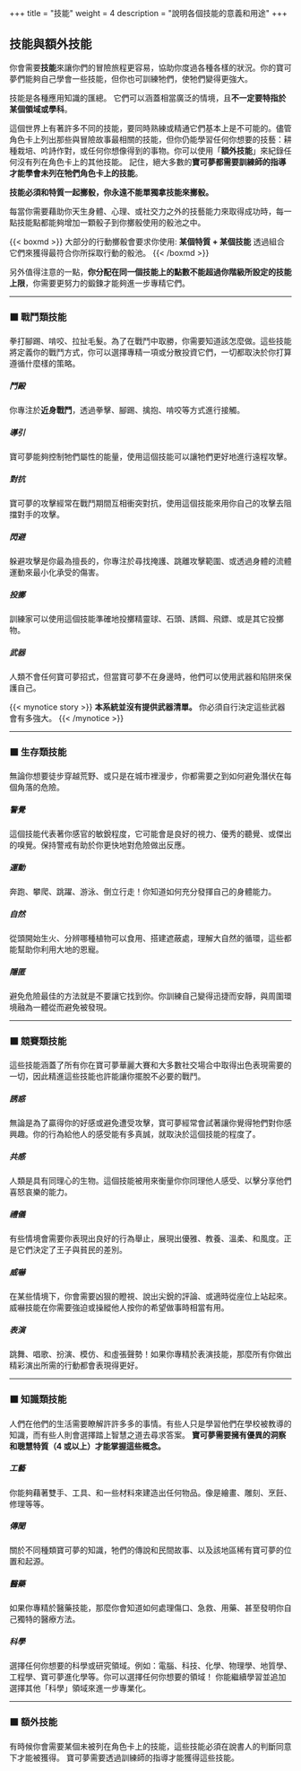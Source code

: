 +++
title = "技能"
weight = 4
description = "說明各個技能的意義和用途"
+++

## 技能與額外技能
你會需要**技能**來讓你們的冒險旅程更容易，協助你度過各種各樣的狀況。你的寶可夢們能夠自己學會一些技能，但你也可訓練牠們，使牠們變得更強大。

技能是各種應用知識的匯總。
它們可以涵蓋相當廣泛的情境，且**不一定要特指於某個領域或學科**。

這個世界上有著許多不同的技能，要同時熟練或精通它們基本上是不可能的。儘管角色卡上列出那些與冒險故事最相關的技能，但你仍能學習任何你想要的技藝：耕種栽培、吟詩作對，或任何你想像得到的事物。你可以使用「**額外技能**」來紀錄任何沒有列在角色卡上的其他技能。
記住，絕大多數的**寶可夢都需要訓練師的指導才能學會未列在牠們角色卡上的技能**。

**技能必須和特質一起擲骰，你永遠不能單獨拿技能來擲骰。**

每當你需要藉助你天生身體、心理、或社交力之外的技藝能力來取得成功時，每一點技能點都能夠增加一顆骰子到你擲骰使用的骰池之中。

{{< boxmd >}}
大部分的行動擲骰會要求你使用: <b>某個特質 + 某個技能</b>
透過組合它們來獲得最符合你所採取行動的骰池。
{{< /boxmd >}}

另外值得注意的一點，**你分配在同一個技能上的點數不能超過你階級所設定的技能上限**，你需要更努力的鍛鍊才能夠進一步專精它們。


---
### ⬛ 戰鬥類技能
拳打腳踢、啃咬、拉扯毛髮。為了在戰鬥中取勝，你需要知道該怎麼做。這些技能將定義你的戰鬥方式，你可以選擇專精一項或分散投資它們，一切都取決於你打算遵循什麼樣的策略。

##### 鬥毆
你專注於**近身戰鬥**，透過拳擊、腳踢、擒抱、啃咬等方式進行接觸。

##### 導引
寶可夢能夠控制牠們屬性的能量，使用這個技能可以讓牠們更好地進行遠程攻擊。

##### 對抗
寶可夢的攻擊經常在戰鬥期間互相衝突對抗，使用這個技能來用你自己的攻擊去阻擋對手的攻擊。

##### 閃避
躲避攻擊是你最為擅長的，你專注於尋找掩護、跳離攻擊範圍、或透過身體的流體運動來最小化承受的傷害。
 
##### 投擲
訓練家可以使用這個技能準確地投擲精靈球、石頭、誘餌、飛鏢、或是其它投擲物。

##### 武器
人類不會任何寶可夢招式，但當寶可夢不在身邊時，他們可以使用武器和陷阱來保護自己。

{{< mynotice story >}}
**本系統並沒有提供武器清單。** 你必須自行決定這些武器會有多強大。
{{< /mynotice >}}


---
### ⬛ 生存類技能
無論你想要徒步穿越荒野、或只是在城市裡漫步，你都需要之到如何避免潛伏在每個角落的危險。

##### 警覺
這個技能代表著你感官的敏銳程度，它可能會是良好的視力、優秀的聽覺、或傑出的嗅覺。保持警戒有助於你更快地對危險做出反應。

##### 運動
奔跑、攀爬、跳躍、游泳、倒立行走！你知道如何充分發揮自己的身體能力。

##### 自然
從頭開始生火、分辨哪種植物可以食用、搭建遮蔽處，理解大自然的循環，這些都能幫助你利用大地的恩寵。

##### 隱匿
避免危險最佳的方法就是不要讓它找到你。你訓練自己變得迅捷而安靜，與周圍環境融為一體從而避免被發現。


---
### ⬛ 競賽類技能
這些技能涵蓋了所有你在寶可夢華麗大賽和大多數社交場合中取得出色表現需要的一切，因此精進這些技能也許能讓你擺脫不必要的戰鬥。

##### 誘惑
無論是為了贏得你的好感或避免遭受攻擊，寶可夢經常會試著讓你覺得牠們對你感興趣。你的行為給他人的感受能有多真誠，就取決於這個技能的程度了。

##### 共感
人類是具有同理心的生物。這個技能被用來衡量你你同理他人感受、以擊分享他們喜怒哀樂的能力。

##### 禮儀
有些情境會需要你表現出良好的行為舉止，展現出優雅、教養、溫柔、和風度。正是它們決定了王子與貧民的差別。

##### 威嚇
在某些情境下，你會需要凶狠的瞪視、說出尖銳的評論、或適時從座位上站起來。威嚇技能在你需要強迫或操縱他人按你的希望做事時相當有用。

##### 表演
跳舞、唱歌、扮演、模仿、和虛張聲勢！如果你專精於表演技能，那麼所有你做出精彩演出所需的行動都會表現得更好。


---
### ⬛ 知識類技能
人們在他們的生活需要瞭解許許多多的事情。有些人只是學習他們在學校被教導的知識，而有些人則會選擇踏上智慧之道去尋求答案。
**寶可夢需要擁有優異的洞察和聰慧特質（4 或以上）才能掌握這些概念。**


##### 工藝
你能夠藉著雙手、工具、和一些材料來建造出任何物品。像是繪畫、雕刻、烹飪、修理等等。

##### 傳聞
關於不同種類寶可夢的知識，牠們的傳說和民間故事、以及該地區稀有寶可夢的位置和起源。

##### 醫藥
如果你專精於醫藥技能，那麼你會知道如何處理傷口、急救、用藥、甚至發明你自己獨特的醫療方法。

##### 科學
選擇任何你想要的科學或研究領域。例如：電腦、科技、化學、物理學、地質學、工程學、寶可夢進化學等。你可以選擇任何你想要的領域！
你能繼續學習並追加選擇其他「科學」領域來進一步專業化。

---
### ⬛ 額外技能
有時候你會需要某個未被列在角色卡上的技能，這些技能必須在說書人的判斷同意下才能被獲得。
寶可夢需要透過訓練師的指導才能獲得這些技能。

